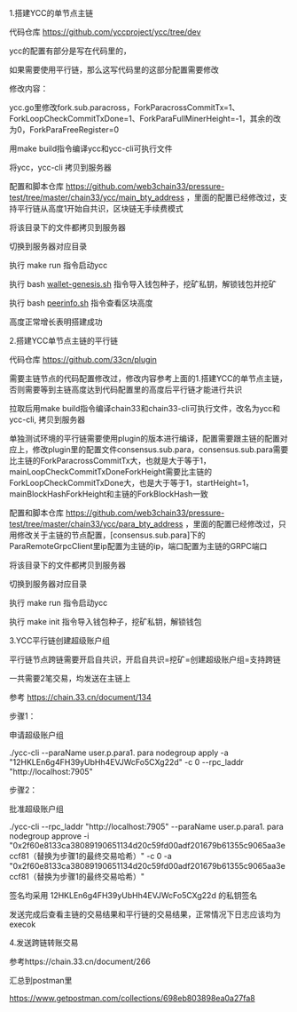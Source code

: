 1.搭建YCC的单节点主链

代码仓库 https://github.com/yccproject/ycc/tree/dev

ycc的配置有部分是写在代码里的，

如果需要使用平行链，那么这写代码里的这部分配置需要修改

修改内容：

ycc.go里修改fork.sub.paracross，ForkParacrossCommitTx=1、ForkLoopCheckCommitTxDone=1、ForkParaFullMinerHeight=-1，其余的改为0，ForkParaFreeRegister=0

用make build指令编译ycc和ycc-cli可执行文件

将ycc，ycc-cli 拷贝到服务器

配置和脚本仓库 https://github.com/web3chain33/pressure-test/tree/master/chain33/ycc/main_bty_address ，里面的配置已经修改过，支持平行链从高度1开始自共识，区块链无手续费模式

将该目录下的文件都拷贝到服务器

切换到服务器对应目录

执行 make run 指令启动ycc

执行 bash [wallet-genesis.sh](https://github.com/web3chain33/pressure-test/blob/master/chain33/ycc/main/wallet-genesis.sh)  指令导入钱包种子，挖矿私钥，解锁钱包并挖矿

执行 bash [peerinfo.sh](https://github.com/web3chain33/pressure-test/blob/master/chain33/ycc/main/peerinfo.sh) 指令查看区块高度

高度正常增长表明搭建成功

2.搭建YCC单节点主链的平行链

代码仓库 https://github.com/33cn/plugin

需要主链节点的代码配置修改过，修改内容参考上面的1.搭建YCC的单节点主链，否则需要等到主链高度达到代码配置里的高度后平行链才能进行共识

拉取后用make build指令编译chain33和chain33-cli可执行文件，改名为ycc和ycc-cli, 拷贝到服务器

单独测试环境的平行链需要使用plugin的版本进行编译，配置需要跟主链的配置对应上，修改plugin里的配置文件consensus.sub.para，consensus.sub.para需要比主链的ForkParacrossCommitTx大，也就是大于等于1，mainLoopCheckCommitTxDoneForkHeight需要比主链的ForkLoopCheckCommitTxDone大，也是大于等于1，startHeight=1，mainBlockHashForkHeight和主链的ForkBlockHash一致

配置和脚本仓库 https://github.com/web3chain33/pressure-test/tree/master/chain33/ycc/para_bty_address ，里面的配置已经修改过，只用修改关于主链的节点配置，[consensus.sub.para]下的ParaRemoteGrpcClient里ip配置为主链的ip，端口配置为主链的GRPC端口

将该目录下的文件都拷贝到服务器

切换到服务器对应目录

执行 make run 指令启动ycc

执行 make init 指令导入钱包种子，挖矿私钥，解锁钱包



3.YCC平行链创建超级账户组

平行链节点跨链需要开启自共识，开启自共识=挖矿=创建超级账户组=支持跨链

一共需要2笔交易，均发送在主链上

参考 https://chain.33.cn/document/134

步骤1：

申请超级账户组

./ycc-cli --paraName user.p.para1. para nodegroup apply -a "12HKLEn6g4FH39yUbHh4EVJWcFo5CXg22d" -c 0 --rpc_laddr "http://localhost:7905"

步骤2：

批准超级账户组

./ycc-cli --rpc_laddr "http://localhost:7905" --paraName user.p.para1. para nodegroup approve -i "0x2f60e8133ca38089190651134d20c59fd00adf201679b61355c9065aa3eccf81（替换为步骤1的最终交易哈希）" -c 0 -a "0x2f60e8133ca38089190651134d20c59fd00adf201679b61355c9065aa3eccf81（替换为步骤1的最终交易哈希）"

签名均采用 12HKLEn6g4FH39yUbHh4EVJWcFo5CXg22d 的私钥签名

发送完成后查看主链的交易结果和平行链的交易结果，正常情况下日志应该均为execok

4.发送跨链转账交易

参考https://chain.33.cn/document/266

汇总到postman里

https://www.getpostman.com/collections/698eb803898ea0a27fa8